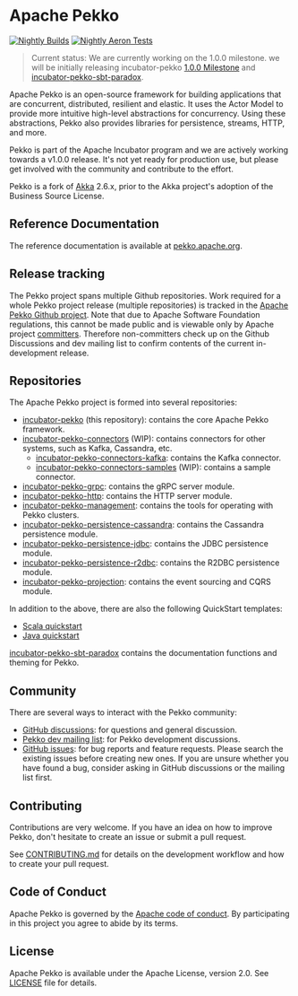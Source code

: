 Apache Pekko
============

[![Nightly Builds](https://github.com/apache/incubator-pekko/actions/workflows/nightly-builds.yml/badge.svg)](https://github.com/apache/incubator-pekko/actions/workflows/nightly-builds.yml)
[![Nightly Aeron Tests](https://github.com/apache/incubator-pekko/actions/workflows/nightly-builds-aeron.yml/badge.svg?branch=main)](https://github.com/apache/incubator-pekko/actions/workflows/nightly-builds-aeron.yml)

> Current status: We are currently working on the 1.0.0 milestone. we will be initially releasing incubator-pekko [1.0.0 Milestone](https://github.com/apache/incubator-pekko/milestone/1) and [incubator-pekko-sbt-paradox](https://github.com/apache/incubator-pekko-sbt-paradox/).

Apache Pekko is an open-source framework for building applications that are concurrent, distributed, resilient and elastic. It uses the Actor Model to provide more intuitive high-level abstractions for concurrency.
Using these abstractions, Pekko also provides libraries for persistence, streams, HTTP, and more.

Pekko is part of the Apache Incubator program and we are actively working towards a v1.0.0 release. It's not yet ready for production use, but please get involved with the community and contribute to the effort.

Pekko is a fork of [Akka](https://github.com/akka/akka) 2.6.x, prior to the Akka project's adoption of the Business Source License.

Reference Documentation
-----------------------

The reference documentation is available at [pekko.apache.org](https://pekko.apache.org/).

Release tracking
----------------
 
The Pekko project spans multiple Github repositories. Work required for a whole Pekko project release (multiple repositories) is tracked in the [Apache Pekko Github project](https://github.com/orgs/apache/projects/220/views/1). Note that due to Apache Software Foundation regulations, this cannot be made public and is viewable only by Apache project [committers](https://www.apache.org/foundation/how-it-works.html#committers). Therefore non-committers check up on the Github Discussions and dev mailing list to confirm contents of the current in-development release.


Repositories
------------

The Apache Pekko project is formed into several repositories:

- [incubator-pekko](https://github.com/apache/incubator-pekko) (this repository): contains the core Apache Pekko framework.
- [incubator-pekko-connectors](https://github.com/apache/incubator-pekko-connectors) (WIP): contains connectors for other systems, such as Kafka, Cassandra, etc.
    - [incubator-pekko-connectors-kafka](https://github.com/apache/incubator-pekko-connectors-kafka): contains the Kafka connector.
    - [incubator-pekko-connectors-samples](https://github.com/apache/incubator-pekko-connectors-samples) (WIP): contains a sample connector.
- [incubator-pekko-grpc](https://github.com/apache/incubator-pekko-grpc): contains the gRPC server module.
- [incubator-pekko-http](https://github.com/apache/incubator-pekko-http): contains the HTTP server module.
- [incubator-pekko-management](https://github.com/apache/incubator-pekko-management): contains the tools for operating with Pekko clusters.
- [incubator-pekko-persistence-cassandra](https://github.com/apache/incubator-pekko-persistence-cassandra): contains the Cassandra persistence module.
- [incubator-pekko-persistence-jdbc](https://github.com/apache/incubator-pekko-persistence-jdbc): contains the JDBC persistence module.
- [incubator-pekko-persistence-r2dbc](https://github.com/apache/incubator-pekko-persistence-r2dbc): contains the R2DBC persistence module.
- [incubator-pekko-projection](https://github.com/apache/incubator-pekko-projection): contains the event sourcing and CQRS module.

In addition to the above, there are also the following QuickStart templates:
- [Scala quickstart](https://github.com/apache/incubator-pekko-quickstart-scala.g8)
- [Java quickstart](https://github.com/apache/incubator-pekko-quickstart-java.g8)

[incubator-pekko-sbt-paradox](https://github.com/apache/incubator-pekko-sbt-paradox) contains the documentation functions and theming for Pekko.

Community
---------

There are several ways to interact with the Pekko community:

- [GitHub discussions](https://github.com/apache/incubator-pekko/discussions): for questions and general discussion.
- [Pekko dev mailing list](https://lists.apache.org/list.html?dev@pekko.apache.org): for Pekko development discussions.
- [GitHub issues](https://github.com/apache/incubator-pekko/issues): for bug reports and feature requests. Please search the existing issues before creating new ones. If you are unsure whether you have found a bug, consider asking in GitHub discussions or the mailing list first.

Contributing
------------

Contributions are very welcome. If you have an idea on how to improve Pekko, don't hesitate to create an issue or submit a pull request.

See [CONTRIBUTING.md](https://github.com/apache/incubator-pekko/blob/main/CONTRIBUTING.md) for details on the development workflow and how to create your pull request.

Code of Conduct
---------------

Apache Pekko is governed by the [Apache code of conduct](https://www.apache.org/foundation/policies/conduct.html). By participating in this project you agree to abide by its terms.

License
-------

Apache Pekko is available under the Apache License, version 2.0. See [LICENSE](https://github.com/apache/incubator-pekko/blob/main/LICENSE) file for details.
